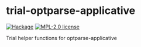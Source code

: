 # trial-optparse-applicative

[![Hackage](https://img.shields.io/hackage/v/trial-optparse-applicative.svg?logo=haskell)](https://hackage.haskell.org/package/trial-optparse-applicative)
[![MPL-2.0 license](https://img.shields.io/badge/license-MPL--2.0-blue.svg)](LICENSE)

Trial helper functions for optparse-applicative
